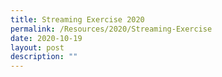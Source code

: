 ```yaml
---
title: Streaming Exercise 2020
permalink: /Resources/2020/Streaming-Exercise
date: 2020-10-19
layout: post
description: ""
---
```

